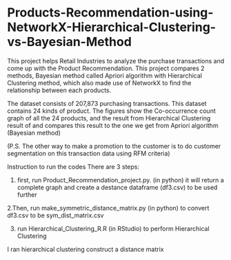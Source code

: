 # Products-Recommendation-using-NetworkX-Hierarchical-Clustering-vs-Bayesian-Method
This project helps Retail Industries to analyze the purchase transactions and come up with the Product Recommendation.
This project compares 2 methods, Bayesian method called Apriori algorithm with Hierarchical Clustering method, which also made use of NetworkX to find the relationship between each products.

The dataset consists of 207,873 purchasing transactions. This dataset contains 24 kinds of product. The figures show the Co-occurrence count graph of all the 24 products, and the result from Hierarchical Clustering result of and compares this result to the one we get from Apriori algorithm (Bayesian method)

(P.S. The other way to make a promotion to the customer is to do customer segmentation on this transaction data using RFM criteria)


Instruction to run the codes
There are 3 steps:
1. first, run Product_Recommendation_project.py. (in python) it will return a complete graph and create a destance dataframe (df3.csv) to be used further

2.Then, run make_symmetric_distance_matrix.py (in python) to convert df3.csv to be sym_dist_matrix.csv

3. run Hierarchical_Clustering_R.R (in RStudio) to perform Hierarchical Clustering

I ran hierarchical clustering
construct a distance matrix
